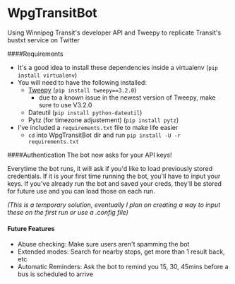 # WpgTransitBot
Using Winnipeg Transit's developer API and Tweepy to replicate Transit's bustxt service on Twitter

####Requirements
- It's a good idea to install these dependencies inside a virtualenv (`pip install virtualenv`)
- You will need to have the following installed:
  - [Tweepy](https://github.com/tweepy/tweepy) (`pip install tweepy==3.2.0`)
    - due to a known issue in the newest version of Tweepy, make sure to use V3.2.0
  - Dateutil (`pip install python-dateutil`)
  - Pytz (for timezone adjustement) (`pip install pytz`)
- I've included a `requirements.txt` file to make life easier
  - `cd` into WpgTransitBot dir and run `pip install -U -r requirements.txt`

####Authentication
The bot now asks for your API keys!

Everytime the bot runs, it will ask if you'd like to load previously stored credentials. If it is your first time running the bot, you'll have to input your keys. If you've already run the bot and saved your creds, they'll be stored for future use and you can load those on each run. 

<i>(This is a temporary solution, eventually I plan on creating a way to input these on the first run or use a .config file)</i>

#### Future Features
- Abuse checking: Make sure users aren't spamming the bot
- Extended modes: Search for nearby stops, get more than 1 result back, etc
- Automatic Reminders: Ask the bot to remind you 15, 30, 45mins before a bus is scheduled to arrive
